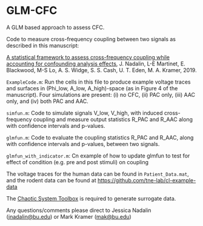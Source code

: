 # GLM-CFC
A GLM based approach to assess CFC.

Code to measure cross-frequency coupling between two signals as described in this manuscript: 

[A statistical framework to assess cross-frequency coupling while accounting for confounding analysis effects](https://www.biorxiv.org/content/10.1101/519470v2), J. Nadalin, L-E Martinet, E. Blackwood, M-S Lo, A. S. Widge, S. S. Cash, U. T. Eden, M. A. Kramer, 2019.

`ExampleCode.m`: Run the cells in this file to produce example voltage traces and surfaces in (Phi_low, A_low, A_high)-space (as in Figure 4 of the manuscript). Four simulations are present: (i) no CFC, (ii) PAC only, (iii) AAC only, and (iv) both PAC and AAC.

`simfun.m`: Code to simulate signals V_low, V_high, with induced cross-frequency coupling and measure output statistics R_PAC and R_AAC along with confidence intervals and p-values.

`glmfun.m`: Code to evaluate the coupling statistics R_PAC and R_AAC, along with confidence intervals and p-values, between two signals.

`glmfun_with_indicator.m`: Cn example of how to update glmfun to test for effect of condition (e.g. pre and post stimuli) on coupling

The voltage traces for the human data can be found in `Patient_Data.mat`, and the rodent data can be found at https://github.com/tne-lab/cl-example-data

The [Chaotic System Toolbox](https://www.mathworks.com/matlabcentral/fileexchange/1597-chaotic-systems-toolbox) is required to generate surrogate data.

Any questions/comments please direct to Jessica Nadalin (jnadalin@bu.edu) or Mark Kramer (mak@bu.edu)